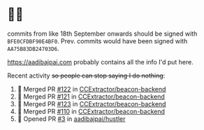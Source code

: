 # 👋🏻
<!--
**aadibajpai/aadibajpai** is a ✨ _special_ ✨ repository because its `README.md` (this file) appears on your GitHub profile.
-->
commits from like 18th September onwards should be signed with `BFE0CFDBF90E4BF0`. Prev. commits would have been signed with `AA75B83DB24703D6`.

https://aadibajpai.com probably contains all the info I'd put here.

Recent activity ~~so people can stop saying I do nothing~~:
<!--START_SECTION:activity-->
1. 🎉 Merged PR [#122](https://github.com/CCExtractor/beacon-backend/pull/122) in [CCExtractor/beacon-backend](https://github.com/CCExtractor/beacon-backend)
2. 🎉 Merged PR [#121](https://github.com/CCExtractor/beacon-backend/pull/121) in [CCExtractor/beacon-backend](https://github.com/CCExtractor/beacon-backend)
3. 🎉 Merged PR [#123](https://github.com/CCExtractor/beacon-backend/pull/123) in [CCExtractor/beacon-backend](https://github.com/CCExtractor/beacon-backend)
4. 🎉 Merged PR [#110](https://github.com/CCExtractor/beacon-backend/pull/110) in [CCExtractor/beacon-backend](https://github.com/CCExtractor/beacon-backend)
5. 💪 Opened PR [#3](https://github.com/aadibajpai/hustler/pull/3) in [aadibajpai/hustler](https://github.com/aadibajpai/hustler)
<!--END_SECTION:activity-->
